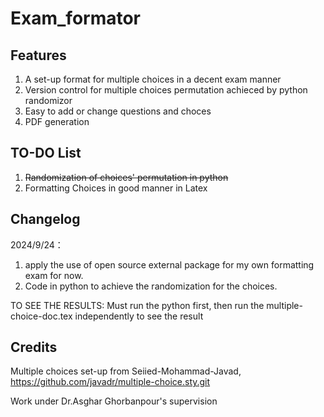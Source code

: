 # Exam_formator

## Features
1. A set-up format for multiple choices in a decent exam manner 
2. Version control for multiple choices permutation achieced by python randomizor
3. Easy to add or change questions and choces
4. PDF generation 

## TO-DO List
1. ~~Randomization of choices' permutation in python~~
2. Formatting Choices in good manner in Latex

## Changelog
2024/9/24：
1. apply the use of open source external package for my own formatting exam for now. 
2. Code in python to achieve the randomization for the choices.

TO SEE THE RESULTS: Must run the python first, then run the multiple-choice-doc.tex independently to see the result

## Credits
Multiple choices set-up from Seiied-Mohammad-Javad, https://github.com/javadr/multiple-choice.sty.git

Work under Dr.Asghar Ghorbanpour's supervision
